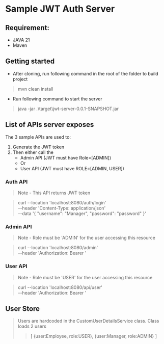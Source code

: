 # Sample JWT Auth Server

## Requirement:
- JAVA 21
- Maven

## Getting started

- After cloning, run following command in the root of the folder to build project
> mvn clean install

- Run following command to start the server
> java -jar .\target\jwt-server-0.0.1-SNAPSHOT.jar

## List of APIs server exposes

The 3 sample APIs are used to:
1. Generate the JWT token
2. Then either call the 
   - Admin API (JWT must have Role=[ADMIN])
   - Or
   - User API (JWT must have ROLE=[ADMIN, USER])

### Auth API

> Note - This API returns JWT token

> curl --location 'localhost:8080/auth/login' \
--header 'Content-Type: application/json' \
--data '{ "username": "Manager", "password": "password" }'

### Admin API

> Note - Role must be 'ADMIN' for the user accessing this resource

> curl --location 'localhost:8080/admin' \
--header 'Authorization: Bearer <jwt-token-here-generated-using-auth-api>'


### User API

> Note - Role must be 'USER' for the user accessing this resource


> curl --location 'localhost:8080/api/user' \
--header 'Authorization: Bearer <jwt-token-here-generated-using-auth-api>'


## User Store

> Users are hardcoded in the CustomUserDetailsService class. Class loads 2 users
>> [ {user:Employee, role:USER}, {user:Manager, role:ADMIN} ]
